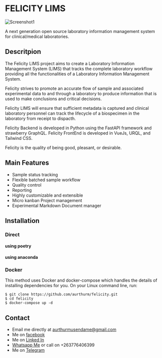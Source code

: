 # FELICITY LIMS

![Screenshot1](https://user-images.githubusercontent.com/17094364/137630249-b84e5b1c-f525-4b0a-8d1e-1e2820910a5f.png)

A next generation open source laboratory information management system for clinical/medical laboratories.

## Descritpion
The Felicity LIMS project aims to create a Laboratory Information Management System (LIMS) that tracks the complete laboratory workflow providing all the functionalities of a Laboratory Information Management System. 

Felicity strives to promote an accurate flow of sample and associated experimental data to and through a laboratory to produce information that is used to make conclusions and critical decisions.

Felicity LIMS will ensure that sufficient metadata is captured and clinical laboratory personnel can track the lifecycle of a biospecimen in the laboratory from receipt to dispacth.

Felicity Backend is developed in Python using the FastAPI framework and strawberry GraphQL.
Felicity FrontEnd is developed in VueJs, URQL, and Tailwind CSS.

Felicity is the quality of being good, pleasant, or desirable.

## Main Features
 - Sample status tracking
 - Flexible batched sample workflow
 - Quality control
 - Reporting
 - Highly customizable and extensible
 - Micro kanban Project management
 - Experimental Markdown Document manager

## Installation

### Direct
#### using poetry
#### using anaconda

### Docker
This method uses Docker and docker-compose which handles the details of installing dependencies for you. On your Linux command line, run:
```shell
$ git clone https://github.com/aurthurm/felicity.git
$ cd felicity
$ docker-compose up -d
```

## Contact
 - Email me directly at aurthurmusendame@gmail.com
 - Me on [facebook](https://www.fb.me/aurthur.musendame)
 - Me on [Linked In](https://www.linkedin.com/in/aurthurmusendame)
 - [Whatsapp Me](https://api.WhatsApp.com/send?phone=263776406399) or call on +263776406399
 - Me on [Telegram](https://www.t.me/aurthurm)
